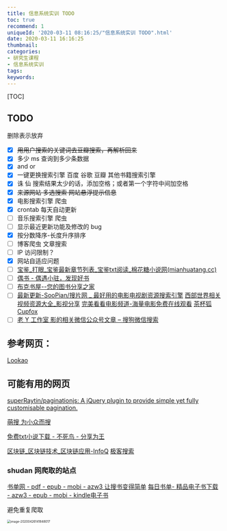 ```yaml
---
title: 信息系统实训 TODO
toc: true
recommend: 1
uniqueId: '2020-03-11 08:16:25/"信息系统实训 TODO".html'
date: 2020-03-11 16:16:25
thumbnail:
categories:
- 研究生课程
- 信息系统实训
tags:
keywords:
---
```


[TOC]

<!--more-->



## TODO

删除表示放弃

- [x] ~~用用户搜索的关键词去豆瓣搜索，再解析回来~~
- [x] 多少 ms 查询到多少条数据
- [x] and or
- [x] 一键更换搜索引擎  百度 谷歌 豆瓣 其他书籍搜索引擎
- [x] 诛 仙  搜索结果太少的话，添加空格；或者第一个字符中间加空格
- [x] ~~来源网站 多选搜索 网站悬浮提示信息~~
- [x] 电影搜索引擎  爬虫
- [x] crontab 每天自动更新
- [ ] 音乐搜索引擎  爬虫
- [ ] 显示最近更新功能及修改的 bug
- [x] 按分数降序-长度升序排序
- [ ] 博客爬虫 文章搜索
- [ ] IP 访问限制？
- [x] 网站自适应问题
- [ ] [宝鉴_打眼_宝鉴最新章节列表_宝鉴txt阅读_棉花糖小说网(mianhuatang.cc)](http://www.mianhuatang.cc/)
- [ ] [偶书 - 偶遇小驻，发现好书](https://obook.cc/index-1.htm)
- [ ] [布克书屋--您的图书分享之家](https://www.bukebook.cn/)
- [ ] [最新更新-SooPian/搜片网 _ 最好用的电影电视剧资源搜索引擎](https://www.soopian.com/index.php?mode=cxlist&fl=cx)
  [西部世界相关视频资源大全_影视分享](http://www.ysfenxiang.com/search/%E8%A5%BF%E9%83%A8%E4%B8%96%E7%95%8C)
  [完美看看电影频道-海量电影免费在线观看](https://www.wanmeikk.me/category/1.html)
  [茶杯狐 Cupfox](https://www.cupfox.com/search?key=%E6%88%91%E6%98%AF%E4%BD%99%E6%AC%A2)
- [ ] [老 Y 工作室 影的相关微信公众号文章 – 搜狗微信搜索](https://weixin.sogou.com/weixin?query=%E8%80%81+Y+%E5%B7%A5%E4%BD%9C%E5%AE%A4+%E5%BD%B1&_sug_type_=&s_from=input&_sug_=n&type=2&page=5&ie=utf8)

## 参考网页：

[Lookao](https://lookao.com/)



## 可能有用的网页

[superRaytin/paginationjs: A jQuery plugin to provide simple yet fully customisable pagination.](https://github.com/superRaytin/paginationjs)

[萌搜 为小众而搜](https://mengso.com/)

[免费txt小说下载 - 不死鸟 - 分享为王](https://hao.su/2574/)



[区块链_区块链技术_区块链应用-InfoQ](https://www.infoq.cn/topic/Blockchain)
[极客搜索](https://s.geekbang.org/search/c=1/k=idea/t=)



### shudan 网爬取的站点

[书单网 - pdf - epub - mobi - azw3 让搜书变得简单](https://www.shudan.vip/)
[每日书单- 精品电子书下载 - azw3 - epub - mobi - kindle电子书](https://shudan.vip/)

避免重复爬取

<img src="/Users/zhangronghui/Library/Application Support/typora-user-images/image-20200426141848017.png" alt="image-20200426141848017" style="zoom:50%;" />
